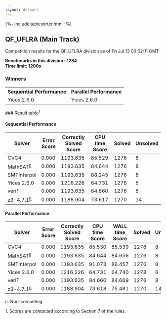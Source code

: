 ```yaml
---
layout: default
---
```

{%- include tablesorter.html -%}

##  QF_UFLRA (Main Track)

Competition results for the QF_UFLRA division as of Fri Jul 13 00:02:11 GMT

**Benchmarks in this division : 1284  
Time limit: 1200s** 

### Winners
<table class="result">
<tr><th class="center">Sequential Performance</th><th class="center">Parallel Performance</th></tr>
<tr class="center"><td>Yices 2.6.0</td><td>Yices 2.6.0</td></tr></table>
### Result table<sup><a href="#fn1">1</a></sup>

#### Sequential Performance

<table id="sequential" class="result sorted">
<thead><tr class="center">
  <th>Solver</th>
  <th>Error Score</th>
  <th>Correctly Solved Score</th>
  <th>CPU time Score</th>
  <th>Solved</th>
  <th>Unsolved</th>
</tr></thead><tr>
  <td>CVC4</td>
  <td>0.000</td>
  <td>1193.635</td>
  <td>85.529</td>
<td>1276</td>
<td>8</td>
</tr><tr>
  <td>MathSAT<SUP><a href="#fn">n</a></SUP></td>
  <td>0.000</td>
  <td>1193.635</td>
  <td>84.644</td>
<td>1276</td>
<td>8</td>
</tr><tr>
  <td>SMTInterpol</td>
  <td>0.000</td>
  <td>1193.635</td>
  <td>88.245</td>
<td>1276</td>
<td>8</td>
</tr><tr>
  <td>Yices 2.6.0</td>
  <td>0.000</td>
  <td>1216.226</td>
  <td>64.731</td>
<td>1278</td>
<td>6</td>
</tr><tr>
  <td>veriT</td>
  <td>0.000</td>
  <td>1193.635</td>
  <td>84.660</td>
<td>1276</td>
<td>8</td>
</tr><tr>
  <td>z3-4.7.1<SUP><a href="#fn">n</a></SUP></td>
  <td>0.000</td>
  <td>1188.904</td>
  <td>73.617</td>
<td>1270</td>
<td>14</td>
</tr></table>

#### Parallel Performance

<table id="parallel" class="result sorted">
<thead><tr class="center">
  <th>Solver</th>
  <th>Error Score</th>
  <th>Correctly Solved Score</th>
  <th>CPU time Score</th>
  <th>WALL time Score</th>
  <th>Solved</th>
  <th>Unsolved</th>
</tr></thead><tr>
  <td>CVC4</td>
<td>0.000</td><td>1193.635</td><td>85.530</td><td>85.539</td><td>1276</td><td>8</td></tr><tr>
  <td>MathSAT<SUP><a href="#fn">n</a></SUP></td>
<td>0.000</td><td>1193.635</td><td>84.644</td><td>84.656</td><td>1276</td><td>8</td></tr><tr>
  <td>SMTInterpol</td>
<td>0.000</td><td>1193.635</td><td>91.073</td><td>86.457</td><td>1276</td><td>8</td></tr><tr>
  <td>Yices 2.6.0</td>
<td>0.000</td><td>1216.226</td><td>64.731</td><td>64.740</td><td>1278</td><td>6</td></tr><tr>
  <td>veriT</td>
<td>0.000</td><td>1193.635</td><td>84.660</td><td>84.669</td><td>1276</td><td>8</td></tr><tr>
  <td>z3-4.7.1<SUP><a href="#fn">n</a></SUP></td>
<td>0.000</td><td>1188.904</td><td>73.618</td><td>75.481</td><td>1270</td><td>14</td></tr></table>
 <span id="fn"> n. Non-competing. </span>

 <span id="fn1"> 1. Scores are computed according to Section 7 of the rules. </span>


